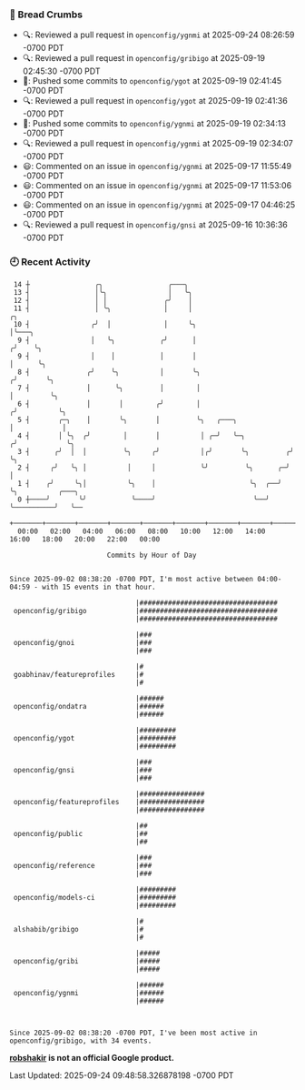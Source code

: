 ### 🍞 Bread Crumbs

 * 🔍: Reviewed a pull request in  `openconfig/ygnmi` at 2025-09-24 08:26:59 -0700 PDT
 * 🔍: Reviewed a pull request in  `openconfig/gribigo` at 2025-09-19 02:45:30 -0700 PDT
 * 🚢: Pushed some commits to `openconfig/ygot` at 2025-09-19 02:41:45 -0700 PDT
 * 🔍: Reviewed a pull request in  `openconfig/ygot` at 2025-09-19 02:41:36 -0700 PDT
 * 🚢: Pushed some commits to `openconfig/ygnmi` at 2025-09-19 02:34:13 -0700 PDT
 * 🔍: Reviewed a pull request in  `openconfig/ygnmi` at 2025-09-19 02:34:07 -0700 PDT
 * 😃: Commented on an issue in `openconfig/ygnmi` at 2025-09-17 11:55:49 -0700 PDT
 * 😃: Commented on an issue in `openconfig/ygnmi` at 2025-09-17 11:53:06 -0700 PDT
 * 😃: Commented on an issue in `openconfig/ygnmi` at 2025-09-17 04:46:25 -0700 PDT
 * 🔍: Reviewed a pull request in  `openconfig/gnsi` at 2025-09-16 10:36:36 -0700 PDT

### 🕘 Recent Activity
```
 14 ┼                ╭╮                ╭───╮
 13 ┤                │╰╮               │   ╰╮
 12 ┤                │ │              ╭╯    │
 11 ┤                │ ╰╮             │     │                            ╭╮
 10 ┤               ╭╯  │             │     ╰╮                           │╰───╮
  9 ┤               │   ╰╮           ╭╯      │                          ╭╯    ╰╮
  9 ┤               │    │           │       │                          │      ╰╮
  8 ┤              ╭╯    ╰╮          │       ╰╮                        ╭╯       ╰╮
  7 ┤              │      ╰╮         │        │                        │         ╰╮
  6 ┤              │       │        ╭╯        │                       ╭╯          ╰╮
  5 ┤       ╭─╮    │       ╰╮       │         ╰╮   ╭───╮              │            │
  4 ┤       │ ╰╮  ╭╯        │       │          │ ╭─╯   ╰─╮           ╭╯            ╰╮
  3 ┤      ╭╯  │  │         ╰╮     ╭╯          │╭╯       ╰╮         ╭╯              ╰╮
  2 ┤     ╭╯   ╰╮ │          │     │           ╰╯         ╰╮      ╭─╯                │
  1 ┤    ╭╯     ╰╮│          ╰╮    │                       ╰╮  ╭──╯                  ╰╮          ╭───╮
  0 ┼────╯       ╰╯           ╰────╯                        ╰──╯                      ╰──────────╯   ╰──
    +───────+───────+───────+───────+───────+───────+───────+───────+───────+───────+───────+───────+────
  00:00   02:00   04:00   06:00   08:00   10:00   12:00   14:00   16:00   18:00   20:00   22:00   00:00   

						Commits by Hour of Day


Since 2025-09-02 08:38:20 -0700 PDT, I'm most active between 04:00-04:59 - with 15 events in that hour.

```



```
                               |##################################
 openconfig/gribigo            |##################################
                               |##################################

                               |###
 openconfig/gnoi               |###
                               |###

                               |#
 goabhinav/featureprofiles     |#
                               |#

                               |######
 openconfig/ondatra            |######
                               |######

                               |#########
 openconfig/ygot               |#########
                               |#########

                               |###
 openconfig/gnsi               |###
                               |###

                               |################
 openconfig/featureprofiles    |################
                               |################

                               |##
 openconfig/public             |##
                               |##

                               |###
 openconfig/reference          |###
                               |###

                               |#########
 openconfig/models-ci          |#########
                               |#########

                               |#
 alshabib/gribigo              |#
                               |#

                               |#####
 openconfig/gribi              |#####
                               |#####

                               |######
 openconfig/ygnmi              |######
                               |######



Since 2025-09-02 08:38:20 -0700 PDT, I've been most active in openconfig/gribigo, with 34 events.

```
**[robshakir](mailto:robjs@google.com) is not an official Google product.**  


Last Updated: 2025-09-24 09:48:58.326878198 -0700 PDT
